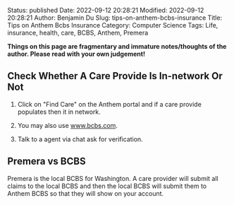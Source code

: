 Status: published
Date: 2022-09-12 20:28:21
Modified: 2022-09-12 20:28:21
Author: Benjamin Du
Slug: tips-on-anthem-bcbs-insurance
Title: Tips on Anthem Bcbs Insurance
Category: Computer Science
Tags: Life, insurance, health, care, BCBS, Anthem, Premera

**Things on this page are fragmentary and immature notes/thoughts of the author. Please read with your own judgement!**

## Check Whether A Care Provide Is In-network Or Not

1. Click on "Find Care" on the Anthem portal 
    and if a care provide populates then it in network. 

2. You may also use www.bcbs.com. 

3. Talk to a agent via chat ask for verification.

## Premera vs BCBS

Premera is the local BCBS for Washington. 
A care provider will submit all claims to the local BCBS 
and then the local BCBS will submit them to Anthem BCBS 
so that they will show on your account.

